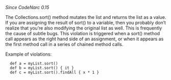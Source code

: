 *Since CodeNarc 0.15*

The Collections.sort() method mutates the list and returns the list as a
value. If you are assigning the result of sort() to a variable, then you
probably don’t realize that you’re also modifying the original list as
well. This is frequently the cause of subtle bugs. This violation is
triggered when a sort() method call appears as the right hand side of an
assignment, or when it appears as the first method call in a series of
chained method calls.

Example of violations:

      def a = myList.sort()
      def b = myList.sort() { it }
      def c = myList.sort().findAll { x * 1 }
